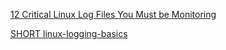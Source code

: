 [12 Critical Linux Log Files You Must be Monitoring](https://www.eurovps.com/blog/important-linux-log-files-you-must-be-monitoring/)

[SHORT linux-logging-basics](https://www.loggly.com/ultimate-guide/linux-logging-basics/)
